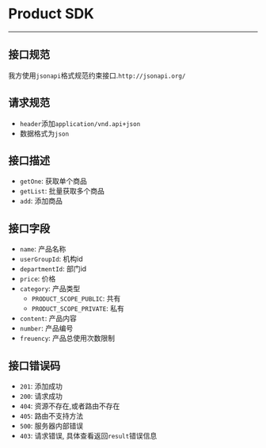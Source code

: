 # Product SDK

---

## 接口规范

我方使用`jsonapi`格式规范约束接口.`http://jsonapi.org/`

## 请求规范

* `header`添加`application/vnd.api+json`
* 数据格式为`json`

## 接口描述

* `getOne`: 获取单个商品
* `getList`: 批量获取多个商品
* `add`: 添加商品

## 接口字段

* `name`: 产品名称
* `userGroupId`: 机构id
* `departmentId`: 部门id
* `price`: 价格
* `category`: 产品类型
	* `PRODUCT_SCOPE_PUBLIC`: 共有
	* `PRODUCT_SCOPE_PRIVATE`: 私有
* `content`: 产品内容
* `number`: 产品编号
* `freuency`: 产品总使用次数限制

## 接口错误码

* `201`: 添加成功
* `200`: 请求成功
* `404`: 资源不存在,或者路由不存在
* `405`: 路由不支持方法
* `500`: 服务器内部错误
* `403`: 请求错误, 具体查看返回`result`错误信息

